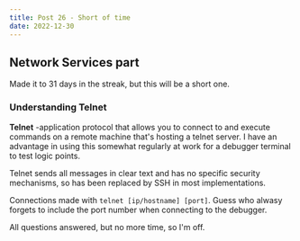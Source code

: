 ```yaml
---
title: Post 26 - Short of time
date: 2022-12-30
---
```

## Network Services part 
Made it to 31 days in the streak, but this will be a short one.

### Understanding Telnet
**Telnet** -application protocol that allows you to connect to and execute commands on a remote machine that's hosting a telnet server. I have an advantage in using this somewhat regularly at work for a debugger terminal to test logic points.

Telnet sends all messages in clear text and has no specific security mechanisms, so has been replaced by SSH in most implementations.

Connections made with <code>telnet [ip/hostname] [port]</code>. Guess who alwasy forgets to include the port number when connecting to the debugger.

All questions answered, but no more time, so I'm off.